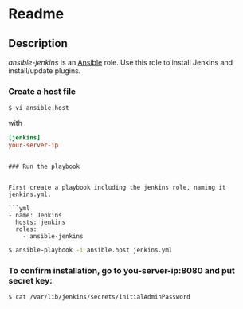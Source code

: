 # Readme

## Description

*ansible-jenkins* is an [Ansible](http://ansible.cc) role.
Use this role to install Jenkins and install/update plugins.

### Create a host file

```bash
$ vi ansible.host
```

with

```ini
[jenkins]
your-server-ip
```

```

### Run the playbook


First create a playbook including the jenkins role, naming it jenkins.yml.

```yml
- name: Jenkins
  hosts: jenkins
  roles:
    - ansible-jenkins
```


```bash
$ ansible-playbook -i ansible.host jenkins.yml
```
### To confirm installation, go to you-server-ip:8080 and put secret key:

```bash
$ cat /var/lib/jenkins/secrets/initialAdminPassword
```
